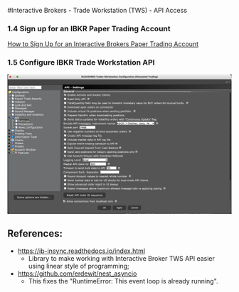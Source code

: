 #Interactive Brokers - Trade Workstation (TWS) - API Access

### 1.4 Sign up for an IBKR Paper Trading Account
[How to Sign Up for an Interactive Brokers Paper Trading Account](https://algotrading101.com/learn/interactive-brokers-paper-trading-demo/)



### 1.5 Configure IBKR Trade Workstation API
![IBKR TWS - Global Configration - API Settings](Images/IBKR-TWS-GlobalConfiguration-API-Settings.png)

## References:

- https://ib-insync.readthedocs.io/index.html
  - Library to make working with Interactive Broker TWS API easier using linear style of programming;
- https://github.com/erdewit/nest_asyncio
  - This fixes the "RuntimeError: This event loop is already running".
